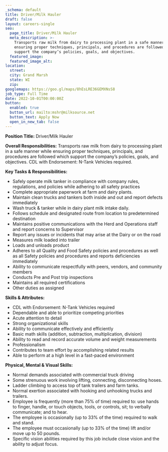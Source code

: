 ```yaml
---
_schema: default
title: Driver/Milk Hauler
draft: false
layout: careers-single
seo:
  page_title: Driver/Milk Hauler
  meta_description: >-
    Transports raw milk from dairy to processing plant in a safe manner while
    ensuring proper techniques, principals, and procedures are followed which
    support the company’s policies, goals, and objectives.
  featured_image:
  featured_image_alt:
location:
  street:
  city: Grand Marsh
  state: WI
  zip:
googlemaps: https://goo.gl/maps/8hEsLRE36GEMXNsS8
job_type: Full Time
date: 2022-10-01T00:00:00Z
button:
  enabled: true
  button_url: mailto:mshr@milksource.net
  button_text: Apply Now
  open_in_new_tab: false
---
```

**Position Title:** Driver/Milk Hauler

**Overall Responsibilities:** Transports raw milk from dairy to processing plant in a safe manner while ensuring proper techniques, principals, and procedures are followed which support the company’s policies, goals, and objectives. CDL with Endorsement: N-Tank Vehicles required.

**Key Tasks & Responsibilities:**

* Safely operate milk tanker in compliance with company rules, regulations, and policies while adhering to all safety practices
* Complete appropriate paperwork at farm and dairy plants.
* Maintain clean trucks and tankers both inside and out and report defects immediately
* Wash truck & tanker while in dairy plant milk intake daily.
* Follows schedule and designated route from location to predetermined destination
* Maintains positive communications with the Herd and Operations staff and report concerns to Supervisor
* Report any issues or incidents that may arise at the Dairy or on the road
* Measures milk loaded into trailer
* Loads and unloads product
* Adheres to all Quality and Food Safety policies and procedures as well as all Safety policies and procedures and reports deficiencies immediately
* Ability to communicate respectfully with peers, vendors, and community members
* Conducts Pre and Post trip inspections
* Maintains all required certifications
* Other duties as assigned

**Skills & Attributes:**

* CDL with Endorsement: N-Tank Vehicles required
* Dependable and able to prioritize competing priorities
* Acute attention to detail
* Strong organizational skills
* Ability to communicate effectively and efficiently
* Basic math skills (addition, subtraction, multiplication, division)
* Ability to read and record accurate volume and weight measurements
* Professionalism
* Contributes to team effort by accomplishing related results
* Able to perform at a high level in a fast-paced environment

**Physical, Mental & Visual Skills:**

* Normal demands associated with commercial truck driving
* Some strenuous work involving lifting, connecting, disconnecting hoses.
* Ladder climbing to access top of tank trailers and farm tanks.
* Normal exertion associated with hooking and unhooking trucks and trailers.
* Employee is frequently (more than 75% of time) required to: use hands to finger, handle, or touch objects, tools, or controls, sit; to verbally communicate; and to hear.
* The employee is occasionally (up to 33% of the time) required to walk and stand.
* The employee must occasionally (up to 33% of the time) lift and/or move up to 50 pounds.
* Specific vision abilities required by this job include close vision and the ability to adjust focus.